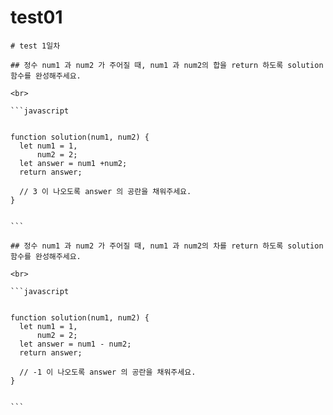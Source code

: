 # test01

````
# test 1일차

## 정수 num1 과 num2 가 주어질 때, num1 과 num2의 합을 return 하도록 solution 함수를 완성해주세요.

<br>

```javascript


function solution(num1, num2) {
  let num1 = 1,
      num2 = 2;
  let answer = num1 +num2;
  return answer;

  // 3 이 나오도록 answer 의 공란을 채워주세요.
}


```

## 정수 num1 과 num2 가 주어질 때, num1 과 num2의 차를 return 하도록 solution 함수를 완성해주세요.

<br>

```javascript


function solution(num1, num2) {
  let num1 = 1,
      num2 = 2;
  let answer = num1 - num2;
  return answer;

  // -1 이 나오도록 answer 의 공란을 채워주세요.
}


```

````

